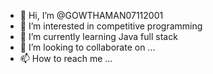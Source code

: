 - 👋 Hi, I’m @GOWTHAMAN07112001
- 👀 I’m interested in competitive programming
- 🌱 I’m currently learning Java full stack
- 💞️ I’m looking to collaborate on ...
- 📫 How to reach me ...

<!---
GOWTHAMAN07112001/GOWTHAMAN07112001 is a ✨ special ✨ repository because its `README.md` (this file) appears on your GitHub profile.
You can click the Preview link to take a look at your changes.
--->
